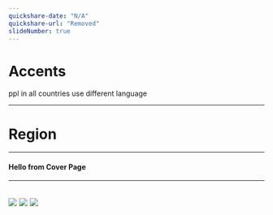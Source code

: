 ```yaml
---
quickshare-date: "N/A"
quickshare-url: "Removed"
slideNumber: true
---
```

# Accents
ppl in all countries use different language

---
# Region
---
#### Hello from Cover Page

---
<split even>

![](https://picsum.photos/id/1005/250/250) 
![](https://picsum.photos/id/1010/250/250) 
![](https://picsum.photos/id/1025/250/250) 
</split>
---
